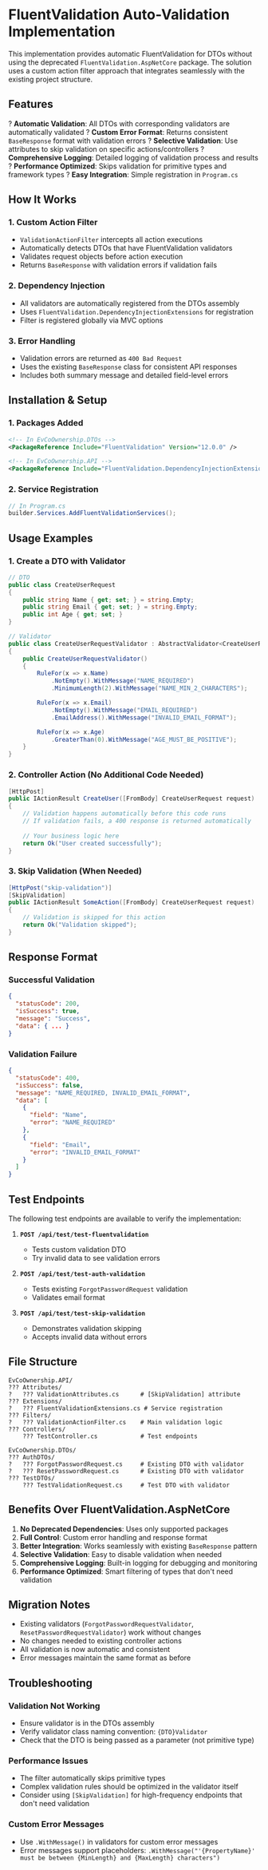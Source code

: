 # FluentValidation Auto-Validation Implementation

This implementation provides automatic FluentValidation for DTOs without using the deprecated `FluentValidation.AspNetCore` package. The solution uses a custom action filter approach that integrates seamlessly with the existing project structure.

## Features

? **Automatic Validation**: All DTOs with corresponding validators are automatically validated
? **Custom Error Format**: Returns consistent `BaseResponse` format with validation errors
? **Selective Validation**: Use attributes to skip validation on specific actions/controllers
? **Comprehensive Logging**: Detailed logging of validation process and results
? **Performance Optimized**: Skips validation for primitive types and framework types
? **Easy Integration**: Simple registration in `Program.cs`

## How It Works

### 1. Custom Action Filter
- `ValidationActionFilter` intercepts all action executions
- Automatically detects DTOs that have FluentValidation validators
- Validates request objects before action execution
- Returns `BaseResponse` with validation errors if validation fails

### 2. Dependency Injection
- All validators are automatically registered from the DTOs assembly
- Uses `FluentValidation.DependencyInjectionExtensions` for registration
- Filter is registered globally via MVC options

### 3. Error Handling
- Validation errors are returned as `400 Bad Request`
- Uses the existing `BaseResponse` class for consistent API responses
- Includes both summary message and detailed field-level errors

## Installation & Setup

### 1. Packages Added
```xml
<!-- In EvCoOwnership.DTOs -->
<PackageReference Include="FluentValidation" Version="12.0.0" />

<!-- In EvCoOwnership.API -->
<PackageReference Include="FluentValidation.DependencyInjectionExtensions" Version="12.0.0" />
```

### 2. Service Registration
```csharp
// In Program.cs
builder.Services.AddFluentValidationServices();
```

## Usage Examples

### 1. Create a DTO with Validator

```csharp
// DTO
public class CreateUserRequest
{
    public string Name { get; set; } = string.Empty;
    public string Email { get; set; } = string.Empty;
    public int Age { get; set; }
}

// Validator
public class CreateUserRequestValidator : AbstractValidator<CreateUserRequest>
{
    public CreateUserRequestValidator()
    {
        RuleFor(x => x.Name)
            .NotEmpty().WithMessage("NAME_REQUIRED")
            .MinimumLength(2).WithMessage("NAME_MIN_2_CHARACTERS");

        RuleFor(x => x.Email)
            .NotEmpty().WithMessage("EMAIL_REQUIRED")
            .EmailAddress().WithMessage("INVALID_EMAIL_FORMAT");

        RuleFor(x => x.Age)
            .GreaterThan(0).WithMessage("AGE_MUST_BE_POSITIVE");
    }
}
```

### 2. Controller Action (No Additional Code Needed)

```csharp
[HttpPost]
public IActionResult CreateUser([FromBody] CreateUserRequest request)
{
    // Validation happens automatically before this code runs
    // If validation fails, a 400 response is returned automatically
    
    // Your business logic here
    return Ok("User created successfully");
}
```

### 3. Skip Validation (When Needed)

```csharp
[HttpPost("skip-validation")]
[SkipValidation]
public IActionResult SomeAction([FromBody] CreateUserRequest request)
{
    // Validation is skipped for this action
    return Ok("Validation skipped");
}
```

## Response Format

### Successful Validation
```json
{
  "statusCode": 200,
  "isSuccess": true,
  "message": "Success",
  "data": { ... }
}
```

### Validation Failure
```json
{
  "statusCode": 400,
  "isSuccess": false,
  "message": "NAME_REQUIRED, INVALID_EMAIL_FORMAT",
  "data": [
    {
      "field": "Name",
      "error": "NAME_REQUIRED"
    },
    {
      "field": "Email", 
      "error": "INVALID_EMAIL_FORMAT"
    }
  ]
}
```

## Test Endpoints

The following test endpoints are available to verify the implementation:

1. **`POST /api/test/test-fluentvalidation`**
   - Tests custom validation DTO
   - Try invalid data to see validation errors

2. **`POST /api/test/test-auth-validation`** 
   - Tests existing `ForgotPasswordRequest` validation
   - Validates email format

3. **`POST /api/test/test-skip-validation`**
   - Demonstrates validation skipping
   - Accepts invalid data without errors

## File Structure

```
EvCoOwnership.API/
??? Attributes/
?   ??? ValidationAttributes.cs      # [SkipValidation] attribute
??? Extensions/
?   ??? FluentValidationExtensions.cs # Service registration
??? Filters/
?   ??? ValidationActionFilter.cs    # Main validation logic
??? Controllers/
    ??? TestController.cs            # Test endpoints

EvCoOwnership.DTOs/
??? AuthDTOs/
?   ??? ForgotPasswordRequest.cs     # Existing DTO with validator
?   ??? ResetPasswordRequest.cs      # Existing DTO with validator
??? TestDTOs/
    ??? TestValidationRequest.cs     # Test DTO with validator
```

## Benefits Over FluentValidation.AspNetCore

1. **No Deprecated Dependencies**: Uses only supported packages
2. **Full Control**: Custom error handling and response format
3. **Better Integration**: Works seamlessly with existing `BaseResponse` pattern
4. **Selective Validation**: Easy to disable validation when needed
5. **Comprehensive Logging**: Built-in logging for debugging and monitoring
6. **Performance Optimized**: Smart filtering of types that don't need validation

## Migration Notes

- Existing validators (`ForgotPasswordRequestValidator`, `ResetPasswordRequestValidator`) work without changes
- No changes needed to existing controller actions
- All validation is now automatic and consistent
- Error messages maintain the same format as before

## Troubleshooting

### Validation Not Working
- Ensure validator is in the DTOs assembly
- Verify validator class naming convention: `{DTO}Validator`
- Check that the DTO is being passed as a parameter (not primitive type)

### Performance Issues
- The filter automatically skips primitive types
- Complex validation rules should be optimized in the validator itself
- Consider using `[SkipValidation]` for high-frequency endpoints that don't need validation

### Custom Error Messages
- Use `.WithMessage()` in validators for custom error messages
- Error messages support placeholders: `.WithMessage("'{PropertyName}' must be between {MinLength} and {MaxLength} characters")`